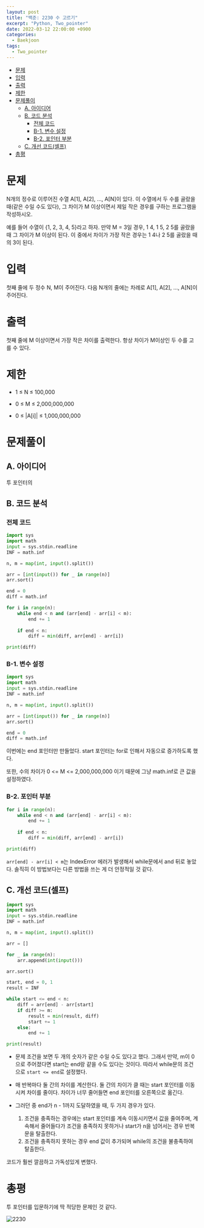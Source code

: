 ```yaml
---
layout: post
title: "백준: 2230 수 고르기"
excerpt: "Python, Two_pointer"
date: 2022-03-12 22:00:00 +0900
categories:
  - Baekjoon
tags:
  - Two_pointer
---
```


- [문제](#문제)
- [입력](#입력)
- [출력](#출력)
- [제한](#제한)
- [문제풀이](#문제풀이)
  - [A. 아이디어](#a-아이디어)
  - [B. 코드 분석](#b-코드-분석)
    - [전체 코드](#전체-코드)
    - [B-1. 변수 설정](#b-1-변수-설정)
    - [B-2. 포인터 부분](#b-2-포인터-부분)
  - [C. 개선 코드(셀프)](#c-개선-코드셀프)
- [총평](#총평)

# 문제

N개의 정수로 이루어진 수열 A[1], A[2], …, A[N]이 있다. 이 수열에서 두 수를 골랐을 때(같은 수일 수도 있다), 그 차이가 M 이상이면서 제일 작은 경우를 구하는 프로그램을 작성하시오.

예를 들어 수열이 {1, 2, 3, 4, 5}라고 하자. 만약 M = 3일 경우, 1 4, 1 5, 2 5를 골랐을 때 그 차이가 M 이상이 된다. 이 중에서 차이가 가장 작은 경우는 1 4나 2 5를 골랐을 때의 3이 된다.

# 입력

첫째 줄에 두 정수 N, M이 주어진다. 다음 N개의 줄에는 차례로 A[1], A[2], …, A[N]이 주어진다.

# 출력

첫째 줄에 M 이상이면서 가장 작은 차이를 출력한다. 항상 차이가 M이상인 두 수를 고를 수 있다.

# 제한

* 1 ≤ N ≤ 100,000

* 0 ≤ M ≤ 2,000,000,000

* 0 ≤ |A[i]| ≤ 1,000,000,000

# 문제풀이

## A. 아이디어

투 포인터의 

## B. 코드 분석

### 전체 코드

```python
import sys
import math
input = sys.stdin.readline
INF = math.inf

n, m = map(int, input().split())

arr = [int(input()) for _ in range(n)]
arr.sort()

end = 0
diff = math.inf

for i in range(n):
    while end < n and (arr[end] - arr[i] < m):
        end += 1
    
    if end < n:
        diff = min(diff, arr[end] - arr[i])

print(diff)
```
### B-1. 변수 설정

```python
import sys
import math
input = sys.stdin.readline
INF = math.inf

n, m = map(int, input().split())

arr = [int(input()) for _ in range(n)]
arr.sort()

end = 0
diff = math.inf
```
이번에는 end 포인터만 만들었다. start 포인터는 for로 인해서 자동으로 증가하도록 했다.

또한, 수의 차이가 0 <= M <= 2,000,000,000 이기 때문에 그냥 math.inf로 큰 값을 설정하였다.

### B-2. 포인터 부분

```python
for i in range(n):
    while end < n and (arr[end] - arr[i] < m):
        end += 1
    
    if end < n:
        diff = min(diff, arr[end] - arr[i])

print(diff)
```

`arr[end] - arr[i] < m`는 IndexError 에러가 발생해서 while문에서 and 뒤로 놓았다. 솔직히 이 방법보다는 다른 방법을 쓰는 게 더 안정적일 것 같다.

## C. 개선 코드(셀프)

```python
import sys
import math
input = sys.stdin.readline
INF = math.inf

n, m = map(int, input().split())

arr = []

for _ in range(n):
    arr.append(int(input()))

arr.sort()

start, end = 0, 1
result = INF

while start <= end < n:
    diff = arr[end] - arr[start]
    if diff >= m:
        result = min(result, diff)
        start += 1
    else:
        end += 1

print(result)
```

* 문제 조건을 보면 두 개의 숫자가 같은 수일 수도 있다고 했다. 그래서 만약, m이 0으로 주어졌다면 start는 end랑 같을 수도 있다는 것이다. 따라서 while문의 조건으로 `start <= end`로 설정했다.

* 매 반복마다 둘 간의 차이를 계산한다. 둘 간의 차이가 클 때는 start 포인터를 이동시켜 차이를 줄이다. 차이가 너무 줄어들면 end 포인터를 오른쪽으로 옮긴다.

* 그러던 중 end가 n - 1까지 도달하였을 때, 두 가지 경우가 있다.
  1. 조건을 충족하는 경우에는 start 포인터를 계속 이동시키면서 값을 줄여주며, 계속해서 줄어들다가 조건을 충족하지 못하거나 start가 n을 넘어서는 경우 반복문을 탈출한다.
  2. 조건을 충족하지 못하는 경우 end 값이 추가되며 while의 조건을 불충족하여 탈출한다.

코드가 훨씬 깔끔하고 가독성있게 변했다.

# 총평

투 포인터를 입문하기에 딱 적당한 문제인 것 같다.

![2230](https://user-images.githubusercontent.com/83271772/158020174-866d1d21-bca6-4814-9699-d49135a3e2f7.PNG)